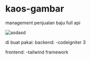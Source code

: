 # kaos-gambar

management penjualan baju
full api


![asdasd](https://user-images.githubusercontent.com/28614605/83039498-777dd680-a068-11ea-9a19-920b5963ad39.png)


di buat pakai:
backend:
-codeigniter 3

frontend:
-tailwind framework

